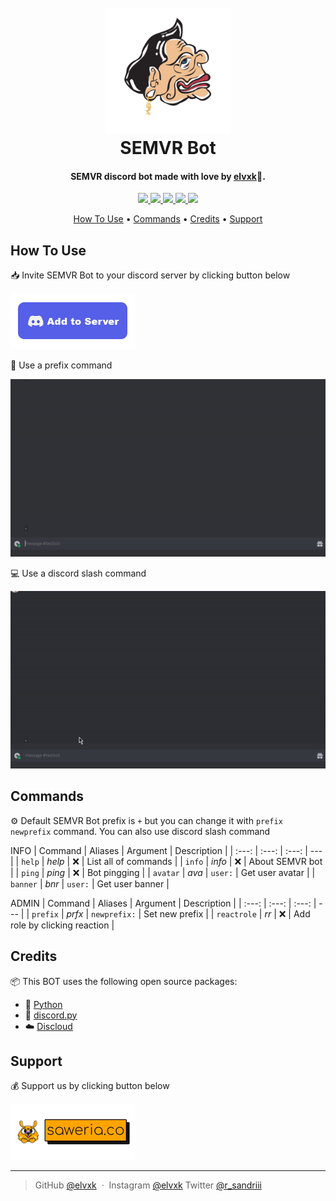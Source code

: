 
<h1 align="center">
  <br>
  <a href="https://github.com/elvxk/semvr/blob/main/README.md"><img src="https://github.com/elvxk/semvr/blob/main/assets/SEMVR.png" alt="SEMVR" width="200"></a>
  <br>
  SEMVR Bot
  <br>
</h1>

<h4 align="center">SEMVR discord bot made with love by <a href="https://instagram.com/elvxk/" target="_blank">elvxk</a>💖.</h4>

<p align="center">
  <a href="https://discord.com/api/oauth2/authorize?client_id=1093155834936164473&permissions=8&scope=bot">
    <img src="https://img.shields.io/badge/Discord-BOT-blue">
  </a>
  
  <a href="https://www.python.org/">
    <img src="https://img.shields.io/badge/Python-3.11-green">
  </a>
  
  <a href="https://pypi.org/project/discord.py/">
    <img src="https://img.shields.io/badge/discord.py-2.2.2-important">
  </a>
  
  <a href="https://discloudbot.com/">
      <img src="https://img.shields.io/badge/Discloud-%E2%98%BC-success">
  </a>
  
  <a href="https://saweria.co/elvxk">
    <img src="https://img.shields.io/badge/$-donate-ff69b4.svg?maxAge=2592000&amp;style=flat">
  </a>
  
</p>

<p align="center">
  <a href="#how-to-use">How To Use</a> •
  <a href="#commands">Commands</a> •
  <a href="#credits">Credits</a> •
  <a href="#support">Support</a>
</p>


## How To Use

📥 Invite SEMVR Bot to your discord server by clicking button below

<a href="https://discord.com/api/oauth2/authorize?client_id=1093155834936164473&permissions=8&scope=bot">
	<img src="https://github.com/elvxk/semvr/blob/main/assets/btn_dc.png">
</a>

🤖 Use a prefix command

![prefix](https://github.com/elvxk/semvr/blob/main/assets/command.gif)

💻 Use a discord slash command

![prefix](https://github.com/elvxk/semvr/blob/main/assets/slash_command.gif)


## Commands

⚙️ Default SEMVR Bot prefix is `+` but you can change it with `prefix newprefix` command. You can also use discord slash command

INFO
| Command  | Aliases | Argument | Description |
| :---: | :---: | :---: | --- | 
| `help` | _help_ | ❌ | List all of commands |
| `info` | _info_ | ❌ | About SEMVR bot |
| `ping` | _ping_ | ❌ | Bot pingging |
| `avatar` | _ava_ | `user:` | Get user avatar |
| `banner` | _bnr_ | `user:` | Get user banner |

ADMIN
| Command  | Aliases | Argument | Description |
| :---: | :---: | :---: | --- | 
| `prefix` | _prfx_ | `newprefix:` | Set new prefix |
| `reactrole` | _rr_ | ❌ | Add role by clicking reaction |


## Credits

📦 This BOT  uses the following open source packages:

- 🐍 [Python](https://www.python.org/)
- 🤖 [discord.py](https://pypi.org/project/discord.py/)
- ☁️ [Discloud](https://discloudbot.com/)


## Support

💰 Support us by clicking button below

<a href="https://saweria.co/elvxk" target="_blank"><img src="https://github.com/elvxk/semvr/blob/main/assets/saweria.png" ></a>


---
> GitHub [@elvxk](https://github.com/elvxk) &nbsp;&middot;&nbsp;
> Instagram [@elvxk](https://instagram.com/elvxk)
> Twitter [@r_sandriii](https://twitter.com/r_sandriii)
